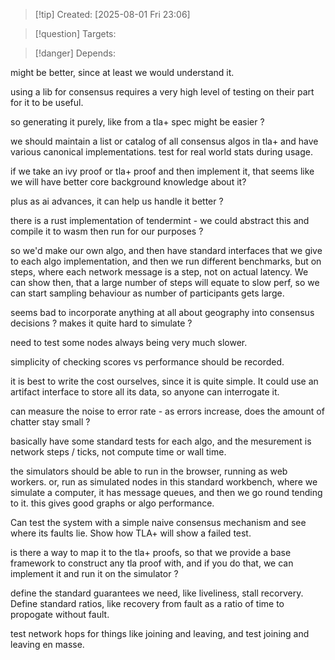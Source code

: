 
>[!tip] Created: [2025-08-01 Fri 23:06]

>[!question] Targets: 

>[!danger] Depends: 

might be better, since at least we would understand it.

using a lib for consensus requires a very high level of testing on their part for it to be useful.

so generating it purely, like from a tla+ spec might be easier ?

we should maintain a list or catalog of all consensus algos in tla+ and have various canonical implementations.  test for real world stats during usage.

if we take an ivy proof or tla+ proof and then implement it, that seems like we will have better core background knowledge about it?

plus as ai advances, it can help us handle it better ?

there is a rust implementation of tendermint - we could abstract this and compile it to wasm then run for our purposes ?

so we'd make our own algo, and then have standard interfaces that we give to each algo implementation, and then we run different benchmarks, but on steps, where each network message is a step, not on actual latency.  We can show then, that a large number of steps will equate to slow perf, so we can start sampling behaviour as number of participants gets large.

seems bad to incorporate anything at all about geography into consensus decisions ?  makes it quite hard to simulate ?

need to test some nodes always being very much slower.

simplicity of checking scores vs performance should be recorded.

it is best to write the cost ourselves, since it is quite simple.  It could use an artifact interface to store all its data, so anyone can interrogate it.

can measure the noise to error rate - as errors increase, does the amount of chatter stay small ?

basically have some standard tests for each algo, and the mesurement is network steps / ticks, not compute time or wall time.

the simulators should be able to run in the browser, running as web workers.
or, run as simulated nodes in this standard workbench, where we simulate a computer, it has message queues, and then we go round tending to it.
this gives good graphs or algo performance.

Can test the system with a simple naive consensus mechanism and see where its faults lie.
Show how TLA+ will show a failed test.

is there a way to map it to the tla+ proofs, so that we provide a base framework to construct any tla proof with, and if you do that, we can implement it and run it on the simulator ?

define the standard guarantees we need, like liveliness, stall recorvery.  Define standard ratios, like recovery from fault as a ratio of time to propogate without fault.

test network hops for things like joining and leaving, and test joining and leaving en masse.